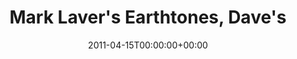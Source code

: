 ---
templateKey: event
guid: 0895cde2-6eab-11ea-99c5-002590d1d1b0
date: 2011-04-15T00:00:00+00:00
eventTime: '9-12am'
title: "Mark Laver's Earthtones, Dave's"
artist: "Mark Laver's Earthtones"
city: toronto
venue: Dave's
group: Tim Shia
guests: Nate Renner, Carrie Wiebe
---